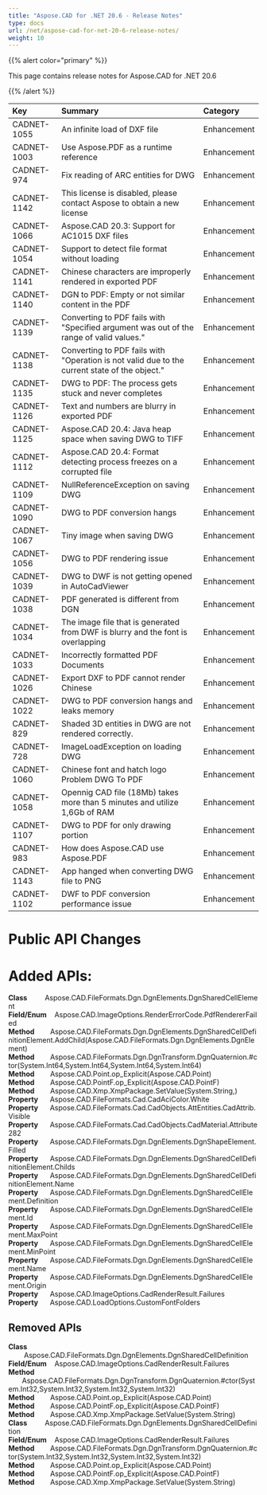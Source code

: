 ```yaml
---
title: "Aspose.CAD for .NET 20.6 - Release Notes"
type: docs
url: /net/aspose-cad-for-net-20-6-release-notes/
weight: 10
---
```


{{% alert color="primary" %}} 

This page contains release notes for Aspose.CAD for .NET 20.6

{{% /alert %}} 

|**Key**|**Summary**|**Category**|
| :- | :- | :- |
|CADNET-1055|An infinite load of DXF file|Enhancement|
|CADNET-1003|Use Aspose.PDF as a runtime reference|Enhancement|
|CADNET-974|Fix reading of ARC entities for DWG|Enhancement|
|CADNET-1142|This license is disabled, please contact Aspose to obtain a new license|Enhancement|
|CADNET-1066|Aspose.CAD 20.3: Support for AC1015 DXF files|Enhancement|
|CADNET-1054|Support to detect file format without loading|Enhancement|
|CADNET-1141|Chinese characters are improperly rendered in exported PDF|Enhancement|
|CADNET-1140|DGN to PDF: Empty or not similar content in the PDF |Enhancement|
|CADNET-1139|Converting to PDF fails with "Specified argument was out of the range of valid values."|Enhancement|
|CADNET-1138|Converting to PDF fails with "Operation is not valid due to the current state of the object."|Enhancement|
|CADNET-1135|DWG to PDF: The process gets stuck and never completes|Enhancement|
|CADNET-1126|Text and numbers are blurry in exported PDF|Enhancement|
|CADNET-1125|Aspose.CAD 20.4: Java heap space when saving DWG to TIFF|Enhancement|
|CADNET-1112|Aspose.CAD 20.4: Format detecting process freezes on a corrupted file|Enhancement|
|CADNET-1109|NullReferenceException on saving DWG|Enhancement|
|CADNET-1090|DWG to PDF conversion hangs|Enhancement|
|CADNET-1067|Tiny image when saving DWG|Enhancement|
|CADNET-1056|DWG to PDF rendering issue|Enhancement|
|CADNET-1039|DWG to DWF is not getting opened in AutoCadViewer|Enhancement|
|CADNET-1038|PDF generated is different from DGN|Enhancement|
|CADNET-1034|The image file that is generated from DWF is blurry and the font is overlapping |Enhancement|
|CADNET-1033|Incorrectly formatted PDF Documents|Enhancement|
|CADNET-1026|Export DXF to PDF cannot render Chinese|Enhancement|
|CADNET-1022|DWG to PDF conversion hangs and leaks memory|Enhancement|
|CADNET-829|Shaded 3D entities in DWG are not rendered correctly.|Enhancement|
|CADNET-728|ImageLoadException on loading DWG|Enhancement|
|CADNET-1060|Chinese font and hatch logo Problem DWG To PDF|Enhancement|
|CADNET-1058|Opennig CAD file (18Mb) takes more than 5 minutes and utilize 1,6Gb of RAM|Enhancement|
|CADNET-1107|DWG to PDF for only drawing portion|Enhancement|
|CADNET-983|How does Aspose.CAD use Aspose.PDF|Enhancement|
|CADNET-1143|App hanged when converting DWG file to PNG|Enhancement|
|CADNET-1102|DWF to PDF conversion performance issue|Enhancement|
# **Public API Changes**
# **Added APIs:**
**Class**         Aspose.CAD.FileFormats.Dgn.DgnElements.DgnSharedCellElement  
**Field/Enum**    Aspose.CAD.ImageOptions.RenderErrorCode.PdfRendererFailed  
**Method**        Aspose.CAD.FileFormats.Dgn.DgnElements.DgnSharedCellDefinitionElement.AddChild(Aspose.CAD.FileFormats.Dgn.DgnElements.DgnElement)  
**Method**        Aspose.CAD.FileFormats.Dgn.DgnTransform.DgnQuaternion.#ctor(System.Int64,System.Int64,System.Int64,System.Int64)  
**Method**        Aspose.CAD.Point.op_Explicit(Aspose.CAD.Point)     
**Method**        Aspose.CAD.PointF.op_Explicit(Aspose.CAD.PointF)     
**Method**        Aspose.CAD.Xmp.XmpPackage.SetValue(System.String,)  
**Property**      Aspose.CAD.FileFormats.Cad.CadAciColor.White  
**Property**      Aspose.CAD.FileFormats.Cad.CadObjects.AttEntities.CadAttrib.Visible  
**Property**      Aspose.CAD.FileFormats.Cad.CadObjects.CadMaterial.Attribute282  
**Property**      Aspose.CAD.FileFormats.Dgn.DgnElements.DgnShapeElement.Filled  
**Property**      Aspose.CAD.FileFormats.Dgn.DgnElements.DgnSharedCellDefinitionElement.Childs  
**Property**      Aspose.CAD.FileFormats.Dgn.DgnElements.DgnSharedCellDefinitionElement.Name  
**Property**      Aspose.CAD.FileFormats.Dgn.DgnElements.DgnSharedCellElement.Definition  
**Property**      Aspose.CAD.FileFormats.Dgn.DgnElements.DgnSharedCellElement.Id  
**Property**      Aspose.CAD.FileFormats.Dgn.DgnElements.DgnSharedCellElement.MaxPoint  
**Property**      Aspose.CAD.FileFormats.Dgn.DgnElements.DgnSharedCellElement.MinPoint  
**Property**      Aspose.CAD.FileFormats.Dgn.DgnElements.DgnSharedCellElement.Name  
**Property**      Aspose.CAD.FileFormats.Dgn.DgnElements.DgnSharedCellElement.Origin  
**Property**      Aspose.CAD.ImageOptions.CadRenderResult.Failures  
**Property**      Aspose.CAD.LoadOptions.CustomFontFolders  
## **Removed APIs**
**Class**         Aspose.CAD.FileFormats.Dgn.DgnElements.DgnSharedCellDefinition  
**Field/Enum**    Aspose.CAD.ImageOptions.CadRenderResult.Failures  
**Method**        Aspose.CAD.FileFormats.Dgn.DgnTransform.DgnQuaternion.#ctor(System.Int32,System.Int32,System.Int32,System.Int32)  
**Method**        Aspose.CAD.Point.op_Explicit(Aspose.CAD.Point)     
**Method**        Aspose.CAD.PointF.op_Explicit(Aspose.CAD.PointF)     
**Method**        Aspose.CAD.Xmp.XmpPackage.SetValue(System.String)  
**Class**         Aspose.CAD.FileFormats.Dgn.DgnElements.DgnSharedCellDefinition  
**Field/Enum**    Aspose.CAD.ImageOptions.CadRenderResult.Failures  
**Method**        Aspose.CAD.FileFormats.Dgn.DgnTransform.DgnQuaternion.#ctor(System.Int32,System.Int32,System.Int32,System.Int32)  
**Method**        Aspose.CAD.Point.op_Explicit(Aspose.CAD.Point)     
**Method**        Aspose.CAD.PointF.op_Explicit(Aspose.CAD.PointF)     
**Method**        Aspose.CAD.Xmp.XmpPackage.SetValue(System.String)  
